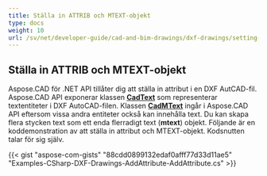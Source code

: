 ```yaml
---
title: Ställa in ATTRIB och MTEXT-objekt
type: docs
weight: 10
url: /sv/net/developer-guide/cad-and-bim-drawings/dxf-drawings/setting-attrib-and-mtext-objects/
---
```


## **Ställa in ATTRIB och MTEXT-objekt**
Aspose.CAD för .NET API tillåter dig att ställa in attribut i en DXF AutCAD-fil. Aspose.CAD API exponerar klassen [**CadText**](https://reference.aspose.com/cad/net/aspose.cad.fileformats.cad.cadobjects/cadtext) som representerar textentiteter i DXF AutoCAD-filen. Klassen [**CadMText**](https://reference.aspose.com/cad/net/aspose.cad.fileformats.cad.cadobjects/cadmtext) ingår i Aspose.CAD API eftersom vissa andra entiteter också kan innehålla text. Du kan skapa flera stycken text som ett enda flerradigt text (**mtext**) objekt. Följande är en koddemonstration av att ställa in attribut och MTEXT-objekt. Kodsnutten talar för sig själv.

{{< gist "aspose-com-gists" "88cdd0899132edaf0afff77d33d11ae5" "Examples-CSharp-DXF-Drawings-AddAttribute-AddAttribute.cs" >}}
